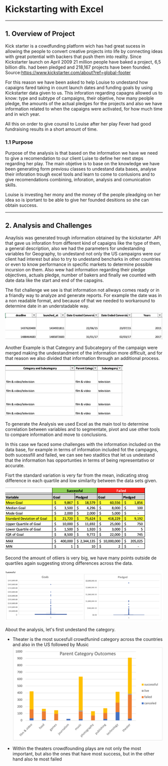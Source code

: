 # Kickstarting with Excel

---

## 1. Overview of Project

Kick starter is a cowdfunding platform wich has had great sucess in allowing the people to convert creative projects into life by connecting ideas with great potential with backers that push them into reality. Since Kickstarter launch on April 2009 21 million people have baked a project, 6,5 billion dlls. had been pledged and 218,167 projects have been founded. Source:https://www.kickstarter.com/about?ref=global-footer

For this reason we have been asked to help Louise to undestand how capaigns fared taking in count launch dates and funding goals by using Kickstarter data given to us. This inforation regarding capagns allowed us to know: type and subtype of campaigns, their objetive, how many peolple pledge, the amounts of the actual pledges for the projects and also we have information related to when the capaigns were activated, for how much time and in wich year.

All this on order to give counsil to Louise after her play Fever had good fundraising results in a short amount of time.

### 1.1 Purpose

Purpose of the analysis is that based on the information we have we need to give a recomendation to our client Luise to define her next steps regarding her play. The main objetive is to base on the knowledge we have been generating form previosu classes to undestand data bases, analyse their inforation trough excel tools and learn to come to conlusions and to give recomendations combining, inforation, analysis and comunication skills.

Louise is investing her mony and the money of the people pleadging on her idea so is iportant to be able to give her founded desitions so she can obtain success.

---

## 2. Analysis and Challenges

Anaylisis was generated trough information obtained by the kickstarter .API that gave us inforation from different kind of capaigns like the type of them, a general description, also we had the parameters for undestanding variables for Geography, to undestand not only the US campaigns were our client had interest but also to try to undestand bencharks in other countries or even to know performance in specific markets to determine possible incursion on them. Also wew had information regarding their pledge objectives, actuals pledge, number of bakers and finally we counted with date data like the start and end of the capagins.

The fist challenge we see is that information not allways comes ready or in a friandly way to analyze and generate reports. For example the date was in a non readable format, and because of that we needed to workaround to determine date in an understadable way.

![Theaters detail in US](/Format%20Date.png)

Another Example is that Category and Subcategory of the campaign were merged making the undestandment of the information more difficult, and for that reason we also divided that information through an additional process.

![Theaters detail in US](/CatDiv.png)

To generate the Analysis we used Excel as the main tool to determine correlation between variables and to segmentate, pivot and use other tools to compare information and move to conclusions.

In this case we faced some challenges with the information included on the data base, for example in terms of information included fot the campagns, both sucessfill and failed, we can see two staditics that let us undestand that the information has opportunties in terms of being representativo or accurate.

Fisrt the standard variation is very far from the mean, indicating strog difference in each quartile and low similarity between the data sets given.

![Theaters detail in US](/StadisticsA.png)

Second the amount of otliers is very big, we have many points outside de quartiles again suggesting strong differences across the data.

![Theaters detail in US](/StadisticsB.png)

About the analysis, let's first undestand the category. 

* Theater is the most sucesfull crowdfunind category across the countries and also in the US followed by Music
![All Categories in US](/ALLCATUS.png)

* Within the theaters crowdfounding plays are not only the most important, but also the ones that have most success, but in the other hand also te most failed

